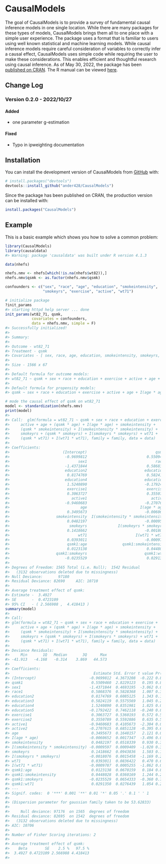 
# CausalModels

<!-- badges: start -->
<!-- badges: end -->

The goal of CausalModels is to provide a survey of fundamental causal
inference models in one single location. While there are many packages
for these types of models, CausalModels brings them all to one place
with a simple user experience. The package uses a format that is familiar
to users using well known statistical and machine learning models. While causal inference
models require careful consideration of variables to correctly infer a causal effect,
CausalModels uses simple code while requiring the user to make these considerations. This
enables efficient and thoughtful research using causal inference.
As of May 30, 2022, the package has been 
[published on CRAN](https://cran.r-project.org/web/packages/CausalModels/index.html).
The R manual can be viewed [here](https://cran.r-project.org/web/packages/CausalModels/CausalModels.pdf).

## Change Log

### Version 0.2.0 - 2022/10/27

#### Added

-   one parameter g-estimation

#### Fixed

-   Typo in ipweighting documentation

## Installation

You can install the development version of CausalModels from
[GitHub](https://github.com/) with:

``` r
# install.packages("devtools")
devtools::install_github("ander428/CausalModels")
```

Since the package has been published on CRAN, the production version can be installed with:

``` r
install.packages("CausalModels")
```

## Example

This is a basic example which shows you how to solve a common problem:

``` r
library(CausalModels)
library(causaldata)
#> Warning: package 'causaldata' was built under R version 4.1.3

data(nhefs)

nhefs.nmv <- nhefs[which(!is.na(nhefs$wt82)),]
nhefs.nmv$qsmk <- as.factor(nhefs.nmv$qsmk)

confounders <- c("sex", "race", "age", "education", "smokeintensity",
                 "smokeyrs", "exercise", "active", "wt71")

# initialize package
?init_params
#> starting httpd help server ... done
init_params(wt82_71, qsmk,
            covariates = confounders,
            data = nhefs.nmv, simple = F)
#> Successfully initialized!
#> 
#> Summary:
#> 
#> Outcome - wt82_71 
#> Treatment - qsmk 
#> Covariates - [ sex, race, age, education, smokeintensity, smokeyrs, exercise, active, wt71 ] 
#> 
#> Size - 1566 x 67 
#> 
#> Default formula for outcome models: 
#> wt82_71 ~ qsmk + sex + race + education + exercise + active + age + (qsmk * age) + I(age * age) + smokeintensity + (qsmk * smokeintensity) + I(smokeintensity * smokeintensity) + smokeyrs + (qsmk * smokeyrs) + I(smokeyrs * smokeyrs) + wt71 + (qsmk * wt71) + I(wt71 * wt71) 
#> 
#> Default formula for propensity models: 
#> qsmk ~ sex + race + education + exercise + active + age + I(age * age) + smokeintensity + I(smokeintensity * smokeintensity) + smokeyrs + I(smokeyrs * smokeyrs) + wt71 + I(wt71 * wt71) 

# mode the causal effect of qsmk on wt82_71
model <- standardization(nhefs.nmv)
print(model)
#> 
#> Call:  glm(formula = wt82_71 ~ qsmk + sex + race + education + exercise + 
#>     active + age + (qsmk * age) + I(age * age) + smokeintensity + 
#>     (qsmk * smokeintensity) + I(smokeintensity * smokeintensity) + 
#>     smokeyrs + (qsmk * smokeyrs) + I(smokeyrs * smokeyrs) + wt71 + 
#>     (qsmk * wt71) + I(wt71 * wt71), family = family, data = data)
#> 
#> Coefficients:
#>                        (Intercept)                               qsmk1  
#>                         -0.9699812                           0.5509460  
#>                               sex1                               race1  
#>                         -1.4371844                           0.5868376  
#>                         education2                          education3  
#>                          0.8174769                           0.5824119  
#>                         education4                          education5  
#>                          1.5240890                          -0.1792422  
#>                          exercise1                           exercise2  
#>                          0.3063727                           0.3550789  
#>                            active1                             active2  
#>                         -0.9460683                          -0.2707615  
#>                                age                        I(age * age)  
#>                          0.3495673                          -0.0060652  
#>                     smokeintensity  I(smokeintensity * smokeintensity)  
#>                          0.0482197                          -0.0009597  
#>                           smokeyrs              I(smokeyrs * smokeyrs)  
#>                          0.1418662                          -0.0018076  
#>                               wt71                      I(wt71 * wt71)  
#>                          0.0393011                          -0.0009787  
#>                          qsmk1:age                qsmk1:smokeintensity  
#>                          0.0123138                           0.0448028  
#>                     qsmk1:smokeyrs                          qsmk1:wt71  
#>                         -0.0235529                           0.0291350  
#> 
#> Degrees of Freedom: 1565 Total (i.e. Null);  1542 Residual
#>   (3132 observations deleted due to missingness)
#> Null Deviance:       97180 
#> Residual Deviance: 82690     AIC: 10710
#> 
#> Average treatment effect of qsmk:
#> Estimate -  3.4927 
#> SE       -  0.4723109 
#> 95% CI   - ( 2.566988 ,  4.418413 ) 
summary(model)
#> 
#> Call:
#> glm(formula = wt82_71 ~ qsmk + sex + race + education + exercise + 
#>     active + age + (qsmk * age) + I(age * age) + smokeintensity + 
#>     (qsmk * smokeintensity) + I(smokeintensity * smokeintensity) + 
#>     smokeyrs + (qsmk * smokeyrs) + I(smokeyrs * smokeyrs) + wt71 + 
#>     (qsmk * wt71) + I(wt71 * wt71), family = family, data = data)
#> 
#> Deviance Residuals: 
#>     Min       1Q   Median       3Q      Max  
#> -41.913   -4.168   -0.314    3.869   44.573  
#> 
#> Coefficients:
#>                                      Estimate Std. Error t value Pr(>|t|)    
#> (Intercept)                        -0.9699812  4.3673208  -0.222 0.824266    
#> qsmk1                               0.5509460  2.8229123   0.195 0.845286    
#> sex1                               -1.4371844  0.4693195  -3.062 0.002235 ** 
#> race1                               0.5868376  0.5828368   1.007 0.314158    
#> education2                          0.8174769  0.6085125   1.343 0.179339    
#> education3                          0.5824119  0.5575569   1.045 0.296382    
#> education4                          1.5240890  0.8351981   1.825 0.068221 .  
#> education5                         -0.1792422  0.7462118  -0.240 0.810205    
#> exercise1                           0.3063727  0.5360193   0.572 0.567697    
#> exercise2                           0.3550789  0.5592886   0.635 0.525603    
#> active1                            -0.9460683  0.4105673  -2.304 0.021338 *  
#> active2                            -0.2707615  0.6851128  -0.395 0.692745    
#> age                                 0.3495673  0.1648157   2.121 0.034084 *  
#> I(age * age)                       -0.0060652  0.0017347  -3.496 0.000485 ***
#> smokeintensity                      0.0482197  0.0518339   0.930 0.352375    
#> I(smokeintensity * smokeintensity) -0.0009597  0.0009409  -1.020 0.307878    
#> smokeyrs                            0.1418662  0.0943836   1.503 0.133023    
#> I(smokeyrs * smokeyrs)             -0.0018076  0.0015458  -1.169 0.242437    
#> wt71                                0.0393011  0.0836422   0.470 0.638514    
#> I(wt71 * wt71)                     -0.0009787  0.0005255  -1.862 0.062751 .  
#> qsmk1:age                           0.0123138  0.0670159   0.184 0.854238    
#> qsmk1:smokeintensity                0.0448028  0.0360169   1.244 0.213712    
#> qsmk1:smokeyrs                     -0.0235529  0.0654333  -0.360 0.718931    
#> qsmk1:wt71                          0.0291350  0.0276439   1.054 0.292075    
#> ---
#> Signif. codes:  0 '***' 0.001 '**' 0.01 '*' 0.05 '.' 0.1 ' ' 1
#> 
#> (Dispersion parameter for gaussian family taken to be 53.62833)
#> 
#>     Null deviance: 97176  on 1565  degrees of freedom
#> Residual deviance: 82695  on 1542  degrees of freedom
#>   (3132 observations deleted due to missingness)
#> AIC: 10706
#> 
#> Number of Fisher Scoring iterations: 2
#> 
#> Average treatment effect of qsmk:
#>    Beta        SE    2.5 %   97.5 %
#>  3.4927 0.4723109 2.566988 4.418413
#> 
```

